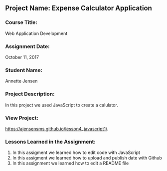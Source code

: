 ## Project Name:  Expense Calculator Application

### Course Title:
Web Application Development

### Assignment Date:  
October 11, 2017

### Student Name:  
Annette Jensen

### Project Description:
In this project we used JavaScript to create a calulator.

### View Project:
https://ajensensms.github.io/lesson4_javascript1/.

### Lessons Learned in the Assignment:
1. In this assigment we learned how to edit code with JavaScript
2. In this assigment we learned how to upload and publish date with Github
3. In this assignment we learned how to edit a README file

